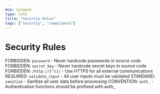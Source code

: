 ```yaml
---
mcp: synapse
type: rule
title: "Security Rules"
tags: ["security", "compliance"]
---
```


# Security Rules

FORBIDDEN: `password` - Never hardcode passwords in source code
FORBIDDEN: `secret_key` - Never hardcode secret keys in source code
FORBIDDEN: `/http://[^s]/` - Use HTTPS for all external communications
REQUIRED: `validate_input` - All user inputs must be validated
STANDARD: `sanitize` - Sanitize all user data before processing
CONVENTION: `auth_` - Authentication functions should be prefixed with auth_